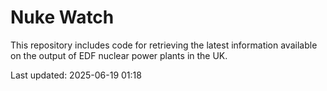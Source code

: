 # Nuke Watch

This repository includes code for retrieving the latest information available on the output of EDF nuclear power plants in the UK.

Last updated: 2025-06-19 01:18